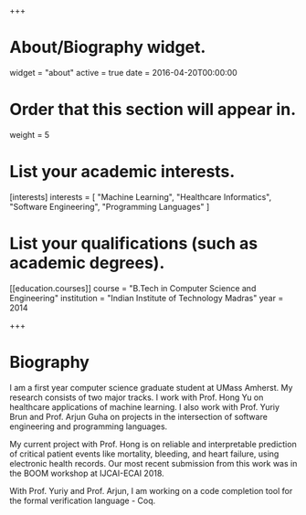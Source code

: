 +++
# About/Biography widget.
widget = "about"
active = true
date = 2016-04-20T00:00:00

# Order that this section will appear in.
weight = 5

# List your academic interests.
[interests]
  interests = [
    "Machine Learning",
    "Healthcare Informatics",
    "Software Engineering",
    "Programming Languages"
  ]

# List your qualifications (such as academic degrees).

[[education.courses]]
  course = "B.Tech in Computer Science and Engineering"
  institution = "Indian Institute of Technology Madras"
  year = 2014
 
+++

# Biography

I am a first year computer science graduate student at UMass Amherst. My research consists of two major tracks. I work with Prof. Hong Yu on healthcare applications of machine learning. I also work with Prof. Yuriy Brun and Prof. Arjun Guha on projects in the intersection of software engineering and programming languages. 

My current project with Prof. Hong is on reliable and interpretable prediction of critical patient events like mortality, bleeding, and heart failure, using electronic health records. Our most recent submission from this work was in the BOOM workshop at IJCAI-ECAI 2018.

With Prof. Yuriy and Prof. Arjun, I am working on a code completion tool for the formal verification language - Coq.
